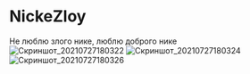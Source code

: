# NickeZloy
Не люблю злого нике, люблю доброго нике
![Скриншот_20210727180322](https://user-images.githubusercontent.com/87622008/127158188-d8284f6b-9592-49c2-b4d5-b90f4703d3cd.png)
![Скриншот_20210727180324](https://user-images.githubusercontent.com/87622008/127158192-cc93ba11-a0a8-48fc-a672-f7b54204f6ad.png)
![Скриншот_20210727180326](https://user-images.githubusercontent.com/87622008/127158198-1659cb7b-6f92-49fa-b946-2e2a9a073da5.png)
